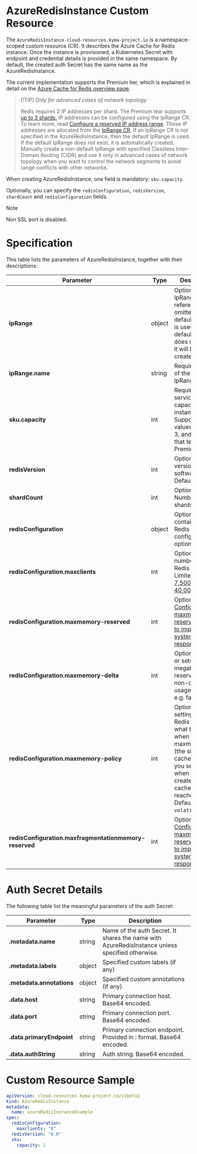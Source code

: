 # AzureRedisInstance Custom Resource
The `AzureRedisInstance.cloud-resources.kyma-project.io` is a namespace-scoped custom resource (CR).
It describes the Azure Cache for Redis instance.
Once the instance is provisioned, a Kubernetes Secret with endpoint and credential details is provided in the same namespace.
By default, the created auth Secret has the same name as the AzureRedisInstance.

The current implementation supports the Premium tier, which is explained in detail on the [Azure Cache for Redis overview page](https://azure.microsoft.com/en-us/products/cache).

> [!TIP] _Only for advanced cases of network topology_
> 
> Redis requires 2 IP addresses per shard. The Premium tear supports [up to 3 shards.](https://learn.microsoft.com/en-us/azure/azure-cache-for-redis/cache-high-availability)
IP addresses can be configured using the IpRange CR.
To learn more, read [Configure a reserved IP address range](https://cloud.google.com/filestore/docs/creating-instances#configure_a_reserved_ip_address_range).
Those IP addresses are allocated from the [IpRange CR](./04-10-iprange.md).
If an IpRange CR is not specified in the AzureRedisInstance, then the default IpRange is used.
If the default IpRange does not exist, it is automatically created.
Manually create a non-default IpRange with specified Classless Inter-Domain Routing (CIDR) and use it only in advanced cases of network topology when you want to control the network segments to avoid range conflicts with other networks.

When creating AzureRedisInstance, one field is mandatory: `sku.capacity`.

Optionally, you can specify the `redisConfiguration`, `redisVersion`, `shardCount` and `redisConfiguration` fields.

> [!Note] 
> Non SSL port is disabled.

# Specification

This table lists the parameters of AzureRedisInstance, together with their descriptions:

| Parameter                                               | Type   | Description                                                                                                                                                                                                                             |
|---------------------------------------------------------|--------|-----------------------------------------------------------------------------------------------------------------------------------------------------------------------------------------------------------------------------------------|
| **ipRange**                                             | object | Optional. IpRange reference. If omitted, the default IpRange is used. If the default IpRange does not exist, it will be created.                                                                                                        |
| **ipRange.name**                                        | string | Required. Name of the existing IpRange to use.                                                                                                                                                                                          | 
| **sku.capacity**                                        | int    | Required. The service capacity of the instance. Supported values are 1, 2, 3, and 4. Note that tear is 'P' - Premium.                                                                                                                   |
| **redisVersion**                                        | int    | Optional. The version of Redis software. Defaults to `6.0`.                                                                                                                                                                             |
| **shardCount**                                          | int    | Optional. Number of shards.                                                                                                                                                                                                             |
| **redisConfiguration**                                  | object | Optional. Object containing Redis configuration options.                                                                                                                                                                                |
| **redisConfiguration.maxclients**                       | int    | Optional. Max number of Redis clients. Limited to [7,500 to 40,000.](https://azure.microsoft.com/en-us/pricing/details/cache/)                                                                                                          |   
| **redisConfiguration.maxmemory-reserved**               | int    | Optional. [Configure your maxmemory-reserved setting to improve system responsiveness.](https://learn.microsoft.com/en-us/azure/azure-cache-for-redis/cache-best-practices-memory-management#configure-your-maxmemory-reserved-setting) |
| **redisConfiguration.maxmemory-delta**                  | int    | Optional. Gets or sets value in megabytes reserved for non-cache usage per shard e.g. failover.                                                                                                                                         | 
| **redisConfiguration.maxmemory-policy**                 | int    | Optional. The setting for how Redis will select what to remove when maxmemory (the size of the cache offering you selected when you created the cache) is reached. Defaults to `volatile-lru`.                                          | 
| **redisConfiguration.maxfragmentationmemory-reserved**  | int    | Optional. [Configure your maxmemory-reserved setting to improve system responsiveness.](https://learn.microsoft.com/en-us/azure/azure-cache-for-redis/cache-best-practices-memory-management#configure-your-maxmemory-reserved-setting) |

# Auth Secret Details

The following table list the meaningful parameters of the auth Secret:

| Parameter                 | Type   | Description                                                                                     |
|---------------------------|--------|-------------------------------------------------------------------------------------------------|
| **.metadata.name**        | string | Name of the auth Secret. It shares the name with AzureRedisInstance unless specified otherwise. |
| **.metadata.labels**      | object | Specified custom labels (if any)                                                                |
| **.metadata.annotations** | object | Specified custom annotations (if any)                                                           |
| **.data.host**            | string | Primary connection host. Base64 encoded.                                                        |
| **.data.port**            | string | Primary connection port. Base64 encoded.                                                        |
| **.data.primaryEndpoint** | string | Primary connection endpoint. Provided in <host>:<port> format. Base64 encoded.                  |
| **.data.authString**      | string | Auth string. Base64 encoded.                                                                    |


# Custom Resource Sample

```yaml
apiVersion: cloud-resources.kyma-project.io/v1beta1
kind: AzureRedisInstance
metadata:
  name: azureRedisInstanceExample
spec:
  redisConfiguration:
    maxclients: "8"
  redisVersion: "6.0"
  sku:
    capacity: 1
```
